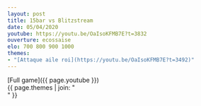 ```yaml
---
layout: post
title: 15bar vs Blitzstream
date: 05/04/2020
youtube: https://youtu.be/OaIsoKFMB7E?t=3832
ouverture: ecossaise
elo: 700 800 900 1000
themes:
- "[Attaque aile roi](https://youtu.be/OaIsoKFMB7E?t=3492)"
---
```


[Full game]({{ page.youtube }})  
{{ page.themes | join: " <br> " }}

